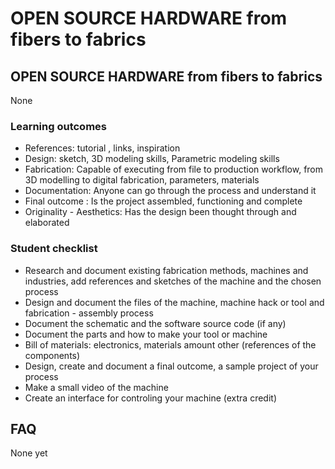 # OPEN SOURCE HARDWARE from fibers to fabrics

## OPEN SOURCE HARDWARE from fibers to fabrics

None
### Learning outcomes

* References: tutorial , links, inspiration
* Design: sketch, 3D modeling skills, Parametric modeling skills
* Fabrication: Capable of executing from file to production workflow, from 3D modelling  to digital fabrication, parameters, materials
* Documentation: Anyone can go through the process and understand it
* Final outcome : Is the project assembled, functioning and complete
* Originality - Aesthetics: Has the design been thought through and elaborated

### Student checklist

* Research and document existing fabrication methods, machines and industries, add references and sketches of the machine and the chosen process
* Design and document the files of the machine, machine hack or tool and fabrication - assembly process
* Document the schematic and the software source code (if any)
* Document the parts and how to make your tool or machine
* Bill of materials: electronics, materials amount other (references of the components)
* Design, create and document a final outcome, a sample project of your process
* Make a small video of the machine
* Create an interface for controling your machine (extra credit)

## FAQ

None yet

